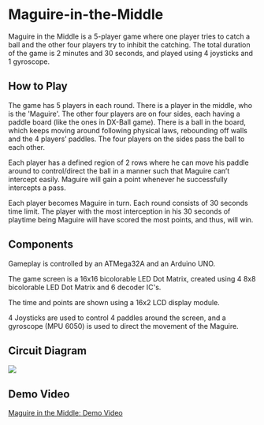 # Maguire-in-the-Middle
Maguire in the Middle is a 5-player game where one player tries to catch a ball and the other four players try to inhibit the catching. The total duration of the game is 2 minutes and 30 seconds, and played using 4 joysticks and 1 gyroscope. 

## How to Play
The game has 5 players in each round. There is a player in the middle, who is the 'Maguire'. The other four players are on four sides, each having a paddle board (like the ones in DX-Ball game). There is a ball in the board, which keeps moving around following physical laws, rebounding off walls and the 4 players’ paddles. The four players on the sides pass the ball to each other. 

Each player has a defined region of 2 rows where he can move his paddle around to control/direct the ball in a manner such that Maguire can’t intercept easily. Maguire will gain a point whenever he successfully intercepts a pass. 

Each player becomes Maguire in turn. Each round consists of 30 seconds time limit. The player with the most interception in his 30 seconds of playtime being Maguire will have scored the most points, and thus, will win. 

## Components
Gameplay is controlled by an ATMega32A and an Arduino UNO.

The game screen is a 16x16 bicolorable LED Dot Matrix, created using 4 8x8 bicolorable LED Dot Matrix and 6 decoder IC's.

The time and points are shown using a 16x2 LCD display module. 

4 Joysticks are used to control 4 paddles around the screen, and a gyroscope (MPU 6050) is used to direct the movement of the Maguire. 

## Circuit Diagram
![](https://github.com/ishrak26/Maguire-in-the-Middle/blob/main/Circuit/ProjectFinalCkt.BMP)

## Demo Video
[Maguire in the Middle: Demo Video](https://www.youtube.com/watch?v=NY4GrnJCqsM)
